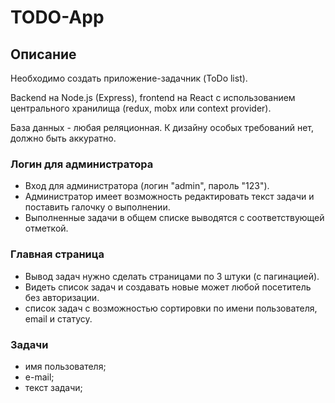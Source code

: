 # TODO-App

## Описание

Необходимо создать приложение-задачник (ToDo list).

Backend на Node.js (Express), frontend на React c использованием центрального хранилища (redux, mobx или context provider).

База данных - любая реляционная. К дизайну особых требований нет, должно быть аккуратно.

### Логин для администратора

- Вход для администратора (логин "admin", пароль "123").
- Администратор имеет возможность редактировать текст задачи и поставить галочку о выполнении.
- Выполненные задачи в общем списке выводятся с соответствующей отметкой.

### Главная страница

- Вывод задач нужно сделать страницами по 3 штуки (с пагинацией).
- Видеть список задач и создавать новые может любой посетитель без авторизации.
- список задач с возможностью сортировки по имени пользователя, email и статусу.

### Задачи

- имя пользователя;
- е-mail;
- текст задачи;
